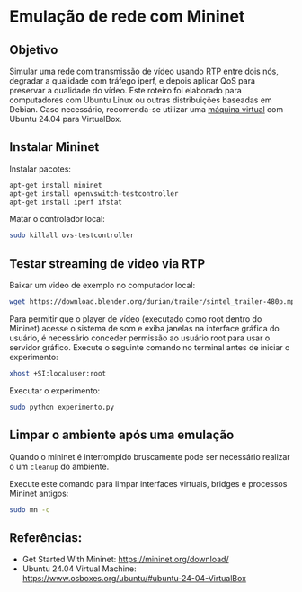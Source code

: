 # Emulação de rede com Mininet

## Objetivo

Simular uma rede com transmissão de vídeo usando RTP entre dois nós, degradar a qualidade com tráfego iperf, e depois aplicar QoS para preservar a qualidade do vídeo. Este roteiro foi elaborado para computadores com Ubuntu Linux ou outras distribuições baseadas em Debian. Caso necessário, recomenda-se utilizar uma [máquina virtual](https://www.osboxes.org/ubuntu/#ubuntu-24-04-vbox) com Ubuntu 24.04 para VirtualBox.

## Instalar Mininet

Instalar pacotes:

```bash
apt-get install mininet
apt-get install openvswitch-testcontroller
apt-get install iperf ifstat
```

Matar o controlador local:

```bash
sudo killall ovs-testcontroller
```

## Testar streaming de video via RTP

Baixar um video de exemplo no computador local:

```bash
wget https://download.blender.org/durian/trailer/sintel_trailer-480p.mp4 -O video.mp4
```

Para permitir que o player de vídeo (executado como root dentro do Mininet) acesse o sistema de som e exiba janelas na interface gráfica do usuário, é necessário conceder permissão ao usuário root para usar o servidor gráfico. Execute o seguinte comando no terminal antes de iniciar o experimento:

```bash
xhost +SI:localuser:root
```

Executar o experimento:

```bash
sudo python experimento.py
```

## Limpar o ambiente após uma emulação

Quando o mininet é interrompido bruscamente pode ser necessário realizar o um `cleanup` do ambiente.

Execute este comando para limpar interfaces virtuais, bridges e processos Mininet antigos:

```bash
sudo mn -c
```

## Referências:

- Get Started With Mininet: https://mininet.org/download/
- Ubuntu 24.04 Virtual Machine: https://www.osboxes.org/ubuntu/#ubuntu-24-04-VirtualBox
